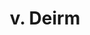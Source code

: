 ---
title: 'v. Deirm'
description: 'v. Deirm is geïnteresseerd in gemeenschapsdenken.'
keyword: 'Sociaal wetenschapper'
pseudonym: true
image: avatar.webp
---
